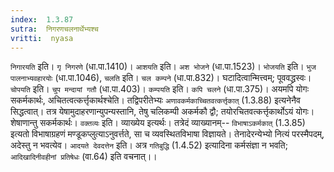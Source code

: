 ```yaml
---
index:  1.3.87
sutra:  निगरणचलनार्थेभ्यश्च
vritti:  nyasa
---
```


`निगारयति` इति। `गृ निगरणे` (धा.पा.1410)। `आशयति` इति। `अश भोजने` (धा.पा.1523)। `भोजयति` इति। `भुज पालनाभ्यवहारयोः` (धा.पा.1046), `चलति` इति। `चल कम्पने` (धा.पा.832)। घटादित्वान्मित्त्वम्; पूववद्ध्रस्वः। `चोपयति` इति। `चुप मन्दायां गतौ` (धा.पा.403)। `कम्पयति` इति। `कपि चलने` (धा.पा.375)। अयमपि योगः सकर्मकार्थः, अचितत्वत्कर्त्तृकार्थश्चेति। तद्विपरीतेभ्यः `अणावकर्मकाच्चितवत्कर्त्तृकात्` (1.3.88) इत्यनेनैव सिद्धत्वात्। तत्र येषामुदाहरणान्युपन्यस्तानि, तेषु चलिकम्पी अकर्मकौ द्वौ; तयोरचितवत्कर्त्तृकार्थोऽयं योगः। शेषाणान्तु सकर्मकार्थः।
`वक्तव्यः` इति। व्याख्येय इत्यर्थः। तत्रेदं व्याख्यानम्-- `विभाषाऽकर्मकात्` (1.3.85) इत्यतो विभाषाग्रहणं मण्डूकप्लुत्याऽनुवर्त्तते, सा च व्यवस्थितविभाषा विज्ञायते। तेनादेरन्येभ्यो नित्यं परस्मैपदम्, अदेस्तु न भवत्येव। `आदयते देवदत्तेन` इति। अत्र `गतिबुद्धि` (1.4.52) इत्यादिना कर्मसंज्ञा न भवति; `आदिखादिनीवहीनां प्रतिषेधः` (वा.64) इति वचनात्।।


